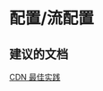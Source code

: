 <properties
    pageTitle="configuration/streaming configuration"
    description="配置/流配置"
    service="microsoft.cdn"
    resource="profiles"
    authors="aashu"
    displayOrder=""
    selfHelpType="generic"
    supportTopicIds="32302798"
    resourceTags=""
    productPesIds="15528"
    cloudEnvironments="public"
/>


# 配置/流配置


## **建议的文档**
[CDN 最佳实践](https://azure.microsoft.com/documentation/articles/best-practices-cdn/)



<!--HONumber=Jul16_HO4-->


